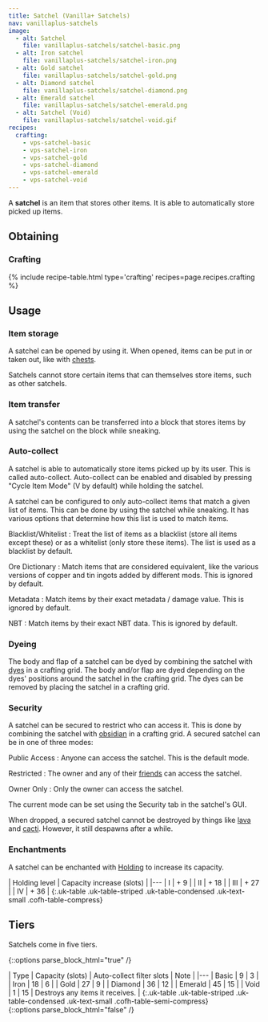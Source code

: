```yaml
---
title: Satchel (Vanilla+ Satchels)
nav: vanillaplus-satchels
image:
  - alt: Satchel
    file: vanillaplus-satchels/satchel-basic.png
  - alt: Iron satchel
    file: vanillaplus-satchels/satchel-iron.png
  - alt: Gold satchel
    file: vanillaplus-satchels/satchel-gold.png
  - alt: Diamond satchel
    file: vanillaplus-satchels/satchel-diamond.png
  - alt: Emerald satchel
    file: vanillaplus-satchels/satchel-emerald.png
  - alt: Satchel (Void)
    file: vanillaplus-satchels/satchel-void.gif
recipes:
  crafting:
    - vps-satchel-basic
    - vps-satchel-iron
    - vps-satchel-gold
    - vps-satchel-diamond
    - vps-satchel-emerald
    - vps-satchel-void
---
```


A **satchel** is an item that stores other items. It is able to automatically
store picked up items.


Obtaining
---------

### Crafting
{% include recipe-table.html type='crafting' recipes=page.recipes.crafting %}


Usage
-----

### Item storage
A satchel can be opened by using it. When opened, items can be put in or taken
out, like with [chests](https://minecraft.gamepedia.com/Chest).

Satchels cannot store certain items that can themselves store items, such as
other satchels.

### Item transfer
A satchel's contents can be transferred into a block that stores items by using
the satchel on the block while sneaking.

### Auto-collect
A satchel is able to automatically store items picked up by its user. This is
called auto-collect. Auto-collect can be enabled and disabled by pressing "Cycle
Item Mode" (V by default) while holding the satchel.

A satchel can be configured to only auto-collect items that match a given list
of items. This can be done by using the satchel while sneaking. It has various
options that determine how this list is used to match items.

Blacklist/Whitelist
: Treat the list of items as a blacklist (store all items except these) or as a
whitelist (only store these items). The list is used as a blacklist by default.

Ore Dictionary
: Match items that are considered equivalent, like the various versions of
copper and tin ingots added by different mods. This is ignored by default.

Metadata
: Match items by their exact metadata / damage value. This is ignored by
default.

NBT
: Match items by their exact NBT data. This is ignored by default.

### Dyeing
The body and flap of a satchel can be dyed by combining the satchel with
[dyes](https://minecraft.gamepedia.com/Dye) in a crafting grid. The body and/or
flap are dyed depending on the dyes' positions around the satchel in the
crafting grid. The dyes can be removed by placing the satchel in a crafting
grid.

### Security
A satchel can be secured to restrict who can access it. This is done by
combining the satchel with [obsidian](https://minecraft.gamepedia.com/Obsidian)
in a crafting grid. A secured satchel can be in one of three modes:

Public Access
: Anyone can access the satchel. This is the default mode.

Restricted
: The owner and any of their [friends](/docs/cofh-core-4/friend-list/) can access
the satchel.

Owner Only
: Only the owner can access the satchel.

The current mode can be set using the Security tab in the satchel's GUI.

When dropped, a secured satchel cannot be destroyed by things like
[lava](https://minecraft.gamepedia.com/Lava) and
[cacti](https://minecraft.gamepedia.com/Cactus). However, it still despawns
after a while.

### Enchantments
A satchel can be enchanted with [Holding](/docs/cofh-core-4/holding/) to increase
its capacity.

| Holding level | Capacity increase (slots) |
|---
| I | + 9 |
| II | + 18 |
| III | + 27 |
| IV | + 36 |
{:.uk-table .uk-table-striped .uk-table-condensed .uk-text-small .cofh-table-compress}


Tiers
-----

Satchels come in five tiers.

{::options parse_block_html="true" /}
<div class="uk-overflow-container">
| Type | Capacity (slots) | Auto-collect filter slots | Note |
|---
| Basic | 9 | 3 |
| Iron | 18 | 6 |
| Gold | 27 | 9 |
| Diamond | 36 | 12 |
| Emerald | 45 | 15 |
| Void | 1 | 15 | Destroys any items it receives. |
{:.uk-table .uk-table-striped .uk-table-condensed .uk-text-small .cofh-table-semi-compress}
</div>
{::options parse_block_html="false" /}
